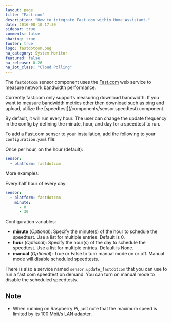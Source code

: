 ```yaml
---
layout: page
title: "Fast.com"
description: "How to integrate Fast.com within Home Assistant."
date: 2016-08-10 17:30
sidebar: true
comments: false
sharing: true
footer: true
logo: fastdotcom.png
ha_category: System Monitor
featured: false
ha_release: 0.26
ha_iot_class: "Cloud Polling"
---
```


The `fastdotcom` sensor component uses the [Fast.com](https://fast.com/) web service to measure network bandwidth performance.

<p class='note'>
Currently fast.com only supports measuring download bandwidth. If you want to measure bandwidth metrics other then download such as ping and upload, utilize the [speedtest](/components/sensor.speedtest) component.
</p>

By default, it will run every hour.  The user can change the update frequency in the config by defining the minute, hour, and day for a speedtest to run.

To add a Fast.com sensor to your installation, add the following to your `configuration.yaml` file:

Once per hour, on the hour (default):

```yaml
sensor:
  - platform: fastdotcom 
```

More examples:

Every half hour of every day:

```yaml
sensor:
  - platform: fastdotcom
    minute:
      - 0
      - 30
```
Configuration variables:

- **minute** (*Optional*): Specify the minute(s) of the hour to schedule the speedtest. Use a list for multiple entries. Default is 0.
- **hour** (*Optional*): Specify the hour(s) of the day to schedule the speedtest. Use a list for multiple entries. Default is None.
- **manual** (*Optional*): True or False to turn manual mode on or off.  Manual mode will disable scheduled speedtests.

There is also a service named `sensor.update_fastdotcom` that you can use to run a fast.com speedtest on demand.  You can turn on manual mode to disable the scheduled speedtests.

## Note

- When running on Raspberry Pi, just note that the maximum speed is limited by its 100 Mbit/s LAN adapter.
